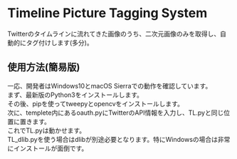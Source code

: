 # Timeline Picture Tagging System  
Twitterのタイムラインに流れてきた画像のうち、二次元画像のみを取得し、自動的にタグ付けします(多分)。

## 使用方法(簡易版)  
一応、開発者はWindows10とmacOS Sierraでの動作を確認しています。  
まず、最新版のPython3をインストールします。  
その後、pipを使ってtweepyとopencvをインストールします。  
次に、templete内にあるoauth.pyにTwitterのAPI情報を入力し、TL.pyと同じ位置に置きます。  
これでTL.pyは動かせます。  
TL_dlib.pyを使う場合はdlibが別途必要となります。特にWindowsの場合は非常にインストールが面倒です。